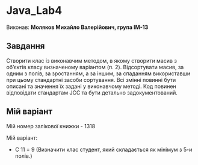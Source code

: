 # Java_Lab4
Виконав: **Моляков Михайло Валерійович, група ІМ-13**
## Завдання
Створити клас із виконавчим методом, в якому створити масив з об’єктів класу визначеному варіантом (п. 2). Відсортувати масив, за одним з полів, за зростанням, а за іншим, за спаданням використавши при цьому стандартні засоби сортування. Всі змінні повинні бути описані та значення їх задані у виконавчому методі. Код повинен відповідати стандартам JCC та бути детально задокументований.
## Мій варіант
Мій номер залікової книжки - 1318 <br>

Мій варіант:
- С 11 = 9 (Визначити клас студент, який складається як мінімум з 5-и полів.) <br>
 
